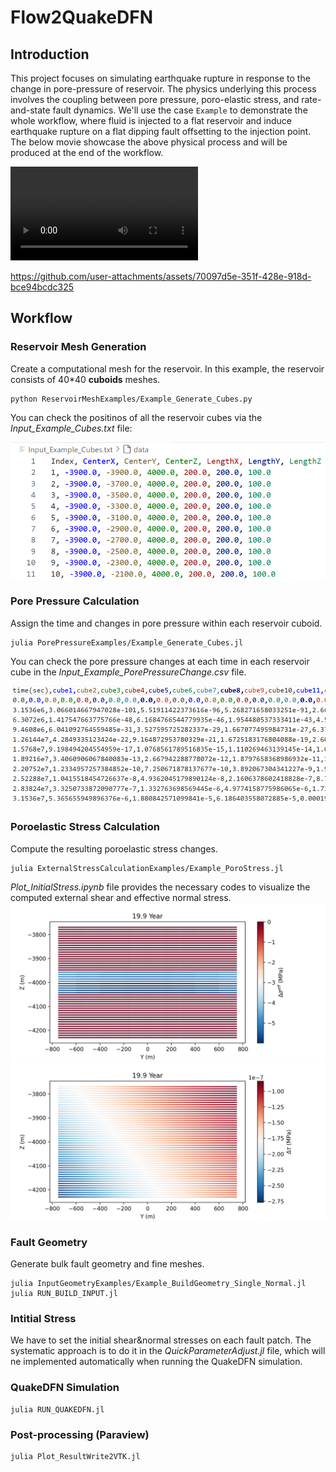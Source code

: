 # Flow2QuakeDFN

## Introduction
This project focuses on simulating earthquake rupture in response to the change in pore-pressure of reservoir. The physics underlying this process involves the coupling between pore pressure, poro-elastic stress, and rate-and-state fault dynamics. We'll use the case `Example` to demonstrate the whole workflow, where fluid is injected to a flat reservoir and induce earthquake rupture on a flat dipping fault offsetting to the injection point. The below movie showcase the above physical process and will be produced at the end of the workflow.

<video controls src="injection_rupture.mp4" title="Title"></video>


https://github.com/user-attachments/assets/70097d5e-351f-428e-918d-bce94bcdc325



## Workflow
### Reservoir Mesh Generation
Create a computational mesh for the reservoir. In this example, the reservoir consists of 40*40 **cuboids** meshes.

```
python ReservoirMeshExamples/Example_Generate_Cubes.py
```


You can check the positinos of all the reservoir cubes via the *Input_Example_Cubes.txt* file:

![alt text](image1.png)

### Pore Pressure Calculation
Assign the time and changes in pore pressure within each reservoir cuboid. 

```
julia PorePressureExamples/Example_Generate_Cubes.jl
``` 

You can check the pore pressure changes at each time in each reservoir cube in the *Input_Example_PorePressureChange.csv* file.

![alt text](image2.png)

### Poroelastic Stress Calculation 
Compute the resulting poroelastic stress changes. 

```
julia ExternalStressCalculationExamples/Example_PoroStress.jl
```

*Plot_InitialStress.ipynb* file provides the necessary codes to visualize the computed external shear and effective normal stress.
![alt text](image3.png)
![alt text](image4.png)

### Fault Geometry
Generate bulk fault geometry and fine meshes.

```
julia InputGeometryExamples/Example_BuildGeometry_Single_Normal.jl
julia RUN_BUILD_INPUT.jl
```

### Intitial Stress
We have to set the initial shear&normal stresses on each fault patch. The systematic approach is to do it in the *QuickParameterAdjust.jl* file, which will ne implemented automatically when running the QuakeDFN simulation.

### QuakeDFN Simulation
```
julia RUN_QUAKEDFN.jl
```

### Post-processing (Paraview)
```
julia Plot_ResultWrite2VTK.jl
```
